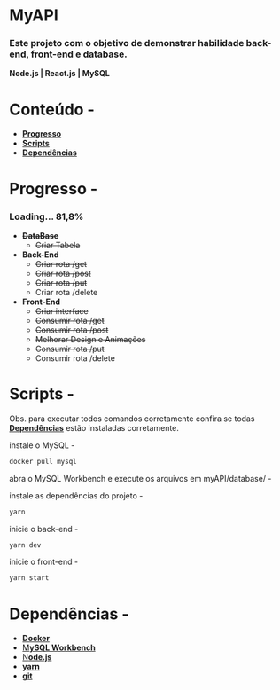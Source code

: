 # MyAPI

### Este projeto com o objetivo de demonstrar habilidade back-end, front-end e database.

**Node.js | React.js | MySQL** 
# 
# Conteúdo -


- **[Progresso](#progresso)**
- **[Scripts](#scripts)**
- **[Dependências](#dependencias)**
# 
# Progresso -


### Loading…  81,8%

- **~~DataBase~~**
    - ~~Criar Tabela~~
- **Back-End**
    - ~~Criar rota /get~~
    - ~~Criar rota /post~~
    - ~~Criar rota /put~~
    - Criar rota /delete
- **Front-End**
    - ~~Criar interface~~
    - ~~Consumir rota /get~~
    - ~~Consumir rota /post~~
    - ~~Melhorar Design e Animações~~
    - ~~Consumir rota /put~~
    - Consumir rota /delete
# 
# Scripts -

Obs. para executar todos comandos corretamente confira se todas **[Dependências](#Dependências)** estão instaladas corretamente.



instale o MySQL -

```bash
docker pull mysql
```

abra o MySQL Workbench e execute os arquivos em myAPI/database/ -

instale as dependências do projeto -

```bash
yarn 

```

inicie o back-end -

```bash
yarn dev

```

inicie o front-end -

```bash
yarn start
```

# 
# Dependências -


- **[Docker](https://www.docker.com/get-started/)**
- [M**ySQL Workbench**](https://dev.mysql.com/downloads/workbench/)
- [N**ode.js**](https://nodejs.org/en/)
- **[yarn](https://yarnpkg.com/getting-started/install)**
- **[git](https://git-scm.com/downloads)**